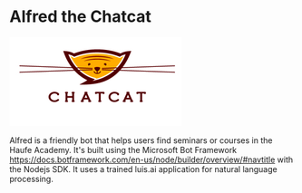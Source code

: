 # Alfred the Chatcat 


![Alfred the friendly ChatCat](https://raw.githubusercontent.com/georgeganea/haufe_bot/master/chatcat.png)

Alfred is a friendly bot that helps users find seminars or courses in the Haufe Academy. 
It's built using the Microsoft Bot Framework https://docs.botframework.com/en-us/node/builder/overview/#navtitle with the Nodejs SDK.
It uses a trained luis.ai application for natural language processing. 

